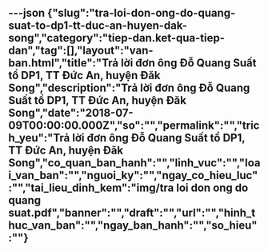 ---json
{"slug":"tra-loi-don-ong-do-quang-suat-to-dp1-tt-duc-an-huyen-dak-song","category":"tiep-dan.ket-qua-tiep-dan","tag":[],"layout":"van-ban.html","title":"Trả lời đơn ông Đỗ Quang Suất tổ DP1, TT Đức An, huyện Đăk Song","description":"Trả lời đơn ông Đỗ Quang Suất tổ DP1, TT Đức An, huyện Đăk Song","date":"2018-07-09T00:00:00.000Z","so":"","permalink":"","trich_yeu":"Trả lời đơn ông Đỗ Quang Suất tổ DP1, TT Đức An, huyện Đăk Song","co_quan_ban_hanh":"","linh_vuc":"","loai_van_ban":"","nguoi_ky":"","ngay_co_hieu_luc":"","tai_lieu_dinh_kem":"img/tra loi don ong do quang suat.pdf","banner":"","draft":"","url":"","hinh_thuc_van_ban":"","ngay_ban_hanh":"","so_hieu":""}
---
